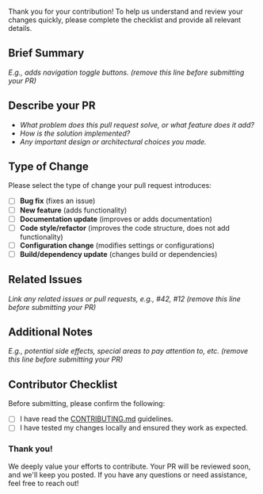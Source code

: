Thank you for your contribution!
To help us understand and review your changes quickly, please complete the checklist and provide all relevant details.

## Brief Summary
_E.g., adds navigation toggle buttons. (remove this line before submitting your PR)_

## Describe your PR
- _What problem does this pull request solve, or what feature does it add?_
- _How is the solution implemented?_
- _Any important design or architectural choices you made._

## Type of Change
Please select the type of change your pull request introduces:
- [ ] **Bug fix** (fixes an issue)
- [ ] **New feature** (adds functionality)
- [ ] **Documentation update** (improves or adds documentation)
- [ ] **Code style/refactor** (improves the code structure, does not add functionality)
- [ ] **Configuration change** (modifies settings or configurations)
- [ ] **Build/dependency update** (changes build or dependencies)

## Related Issues
_Link any related issues or pull requests, e.g., #42, #12 (remove this line before submitting your PR)_

## Additional Notes
_E.g., potential side effects, special areas to pay attention to, etc. (remove this line before submitting your PR)_

## Contributor Checklist
Before submitting, please confirm the following:
- [ ] I have read the [CONTRIBUTING.md](#) guidelines.
- [ ] I have tested my changes locally and ensured they work as expected.

### Thank you!
We deeply value your efforts to contribute. Your PR will be reviewed soon, and we'll keep you posted.
If you have any questions or need assistance, feel free to reach out!
